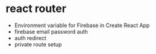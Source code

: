 # react router

- Environment variable for Firebase in Create React App
- firebase email password auth
- auth redirect
- private route setup
